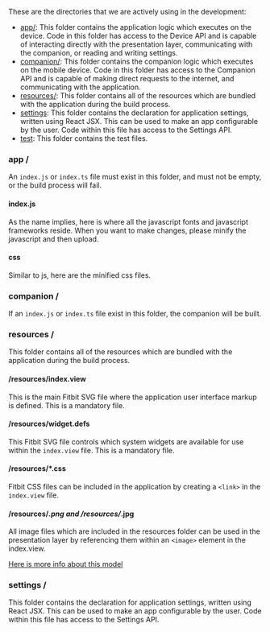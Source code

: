 These are the directories that we are actively using in the development:

+ [app/](./app/): This folder contains the application logic which executes on the device. Code in this folder has access to the Device API and is capable of interacting directly with the presentation layer, communicating with the companion, or reading and writing settings.
+ [companion/](./companion/): This folder contains the companion logic which executes on the mobile device. Code in this folder has access to the Companion API and is capable of making direct requests to the internet, and communicating with the application.
+ [resources/](./resources/): This folder contains all of the resources which are bundled with the application during the build process.
+ [settings](./settings/): This folder contains the declaration for application settings, written using React JSX. This can be used to make an app configurable by the user. Code within this file has access to the Settings API.
+ [test](./test/): This folder contains the test files.

### app /
An `index.js` or `index.ts` file must exist in this folder, and must not be empty, or the build process will fail.


#### index.js
As the name implies, here is where all the javascript fonts and javascript frameworks reside. When you want to make changes, please minify the javascript and then upload.

#### css
Similar to js, here are the minified css files.

### companion /

If an `index.js` or `index.ts` file exist in this folder, the companion will be built.

### resources /
This folder contains all of the resources which are bundled with the application during the build process.

#### /resources/index.view
This is the main Fitbit SVG file where the application user interface markup is defined. This is a mandatory file.

#### /resources/widget.defs
This Fitbit SVG file controls which system widgets are available for use within the `index.view` file. This is a mandatory file.

#### /resources/*.css
Fitbit CSS files can be included in the application by creating a `<link>` in the `index.view` file.

#### /resources/*.png and /resources/*.jpg
All image files which are included in the resources folder can be used in the presentation layer by referencing them within an `<image>` element in the index.view.

[Here is more info about this model](http://www.ibm.com/developerworks/java/library/j-dao/)

###  settings / 
This folder contains the declaration for application settings, written using React JSX. This can be used to make an app configurable by the user. Code within this file has access to the Settings API.